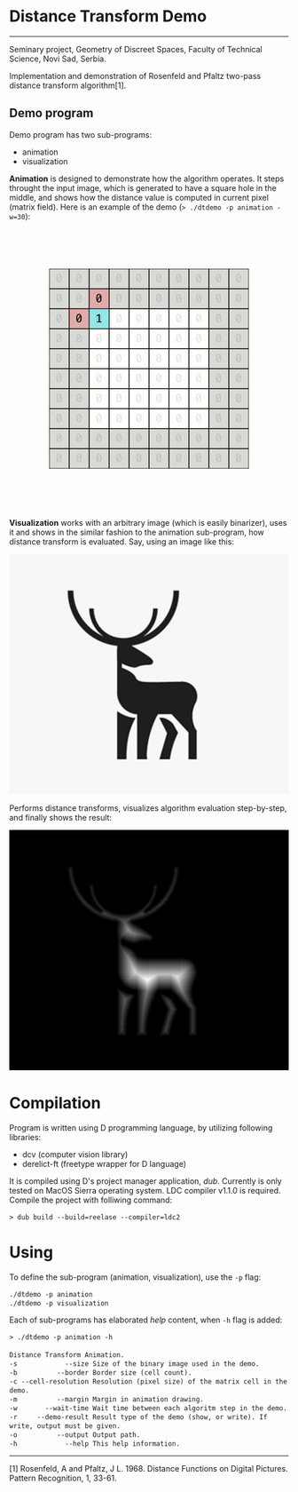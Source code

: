 # Distance Transform Demo
---------------------------------------
Seminary project, Geometry of Discreet Spaces, Faculty of Technical Science, Novi Sad, Serbia.

Implementation and demonstration of Rosenfeld and Pfaltz two-pass distance transform algorithm[1].

## Demo program

Demo program has two sub-programs:
- animation
- visualization

**Animation** is designed to demonstrate how the algorithm operates. It steps throught the input image, which is generated to have a square hole in the middle, and shows how the distance value is computed in current pixel (matrix field). Here is an example of the demo (`> ./dtdemo -p animation -w=30`):

![demo](https://github.com/ljubobratovicrelja/distance-transform/blob/master/images/dtdemo.gif?raw=true)

**Visualization** works with an arbitrary image (which is easily binarizer), uses it and shows in the similar fashion to the animation sub-program, how distance transform is evaluated. Say, using an image like this:

![deer-input](https://github.com/ljubobratovicrelja/distance-transform/blob/master/images/deer-input.png?raw=true)

Performs distance transforms, visualizes algorithm evaluation step-by-step, and finally shows the result:

![deer-distance](https://github.com/ljubobratovicrelja/distance-transform/blob/master/images/deer-distance.png?raw=true)

# Compilation

Program is written using D programming language, by utilizing following libraries:
- dcv (computer vision library)
- derelict-ft (freetype wrapper for D language)

It is compiled using D's project manager application, *dub*. Currently is only tested on MacOS Sierra operating system. LDC compiler v1.1.0 is required. Compile the project with folliwing command:

```
> dub build --build=reelase --compiler=ldc2
```

# Using

To define the sub-program (animation, visualization), use the `-p` flag:

```
./dtdemo -p animation
./dtdemo -p visualization
```

Each of sub-programs has elaborated *help* content, when `-h` flag is added:
```
> ./dtdemo -p animation -h

Distance Transform Animation.
-s            --size Size of the binary image used in the demo.
-b          --border Border size (cell count).
-c --cell-resolution Resolution (pixel size) of the matrix cell in the demo.
-m          --margin Margin in animation drawing.
-w       --wait-time Wait time between each algoritm step in the demo.
-r     --demo-result Result type of the demo (show, or write). If write, output must be given.
-o          --output Output path.
-h            --help This help information.
```

-----------------------------------------
[1] Rosenfeld, A and Pfaltz, J L. 1968. Distance Functions on Digital Pictures. Pattern Recognition, 1, 33-61.

